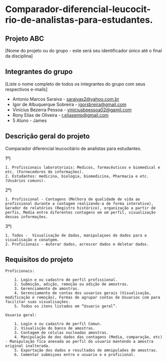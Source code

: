# Comparador-diferencial-leucocit-rio-de-analistas-para-estudantes.

## Projeto ABC 
[Nome do projeto ou do grupo - este será seu identificador único até o final da disciplina]


## Integrantes do grupo 
[Liste o nome completo de todos os integrantes do grupo com seus respectivos e-mails]

 * Antonio Marcos Saraiva  - saraivas2@yahoo.com.br
 * Igor de Albuquerque Sobreira - igorsbreira@gmail.com
 * Vinícius Bezerra Pessoa - viniciusbpessoa02@gamil.com
 * Rony Elias de Oliveira - r.eliasemp@gmail.com
 * 5 Aluno - James

## Descrição geral do projeto 

Comparador diferencial leucocitário de analistas para estudantes.

1º)

    1. Profissionais laboratoriais: Medicos, farmacêuticos e biomedical e etc. (Fornecedores de informações).
    2. Estudantes: medicina, biologia, biomedicina, Pharmacia e etc. (Usuários comuns).

2º) 

    1. Profissional - Contagens (Melhora de qualidade de vida ao profissional durante a contagem realizando-a de forma interativa), Gerador de relatórios (Registro histórico), organização a partir de perfis, Media entre diferentes contagens em um perfil, visualização dessas informações.

3º)

    1. Todos -  Visualisação de dados, manipulaçoes de dados para a visualisação e conatgem.
    2. Proficionais - Auterar dados, acrescer dados e deletar dados.

## Requisitos do projeto

    Proficionais:

        1. Login e ou cadastro de perfil profissional.
        2. Submição, adição, remoção ou edição de amostras.
        3. Gerenciamento de amostras.
        4. Gerenciamento de contas dos usuarios gerais (Visualisação, modificação e remoção), Formas de agrupar contas de Usuarios com para facilitar suas visualisações.
        5. Todos os itens listados em “Usuario geral”.

    Usuario geral:

        1. Login e ou cadastro de perfil Comun.
        2. Visualisção do banco de amostras.
        3. Contagem de celulas nucleadas amostras.
        4. Manipulação de dos dados das contagens (Media, comparação, etc) - Manipulação fica anexada ao perfil do usuario mantendo a amostra original inalterada.
        5. Exportação dos dados e resultados de amnipulaões de amostras.
        6. Comentar submiçoes entre o usuario e o proficional.
